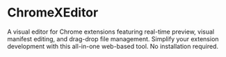 # ChromeXEditor
A visual editor for Chrome extensions featuring real-time preview, visual manifest editing, and drag-drop file management. Simplify your extension development with this all-in-one web-based tool. No installation required.

